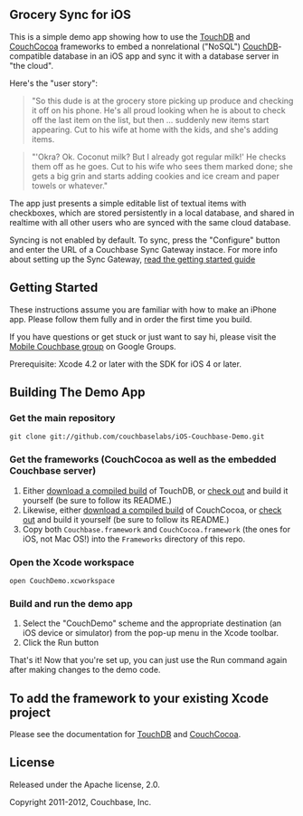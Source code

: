 ## Grocery Sync for iOS

This is a simple demo app showing how to use the [TouchDB][1] and [CouchCocoa][6] frameworks to embed a nonrelational ("NoSQL") [CouchDB][2]-compatible database in an iOS app and sync it with a database server in "the cloud".

Here's the "user story":

> "So this dude is at the grocery store picking up produce and checking it off on his phone. He's all proud looking when he is about to check off the last item on the list, but then ... suddenly new items start appearing. Cut to his wife at home with the kids, and she's adding items.

> "'Okra? Ok. Coconut milk? But I already got regular milk!' He checks them off as he goes. Cut to his wife who sees them marked done; she gets a big grin and starts adding cookies and ice cream and paper towels or whatever."

The app just presents a simple editable list of textual items with checkboxes, which are stored persistently in a local database, and shared in realtime with all other users who are synced with the same cloud database.

Syncing is not enabled by default. To sync, press the "Configure" button and enter the URL of a Couchbase Sync Gateway instace. For more info about setting up the Sync Gateway, [read the getting started guide](https://github.com/couchbaselabs/mobile)

## Getting Started

These instructions assume you are familiar with how to make an iPhone app. Please follow them fully and in order the first time you build.

If you have questions or get stuck or just want to say hi, please visit the [Mobile Couchbase group][4] on Google Groups.

Prerequisite: Xcode 4.2 or later with the SDK for iOS 4 or later.


## Building The Demo App

### Get the main repository

    git clone git://github.com/couchbaselabs/iOS-Couchbase-Demo.git

### Get the frameworks (CouchCocoa as well as the embedded Couchbase server)

1. Either [download a compiled build][7] of TouchDB, or [check out][1] and build it yourself (be sure to follow its README.)
2. Likewise, either [download a compiled build][5] of CouchCocoa, or [check out][6] and build it yourself (be sure to follow its README.)
2. Copy both `Couchbase.framework` and `CouchCocoa.framework` (the ones for iOS, not Mac OS!) into the `Frameworks` directory of this repo.

### Open the Xcode workspace

    open CouchDemo.xcworkspace

### Build and run the demo app

1. Select the "CouchDemo" scheme and the appropriate destination (an iOS device or simulator) from the pop-up menu in the Xcode toolbar.
2. Click the Run button

That's it! Now that you're set up, you can just use the Run command again after making changes to the demo code.


## To add the framework to your existing Xcode project

Please see the documentation for [TouchDB][1] and [CouchCocoa][1].


## License

Released under the Apache license, 2.0.

Copyright 2011-2012, Couchbase, Inc.


[1]: https://github.com/couchbaselabs/TouchDB-iOS/
[2]: http://couchdb.apache.org
[4]: https://groups.google.com/group/mobile-couchbase
[5]: https://github.com/couchbaselabs/CouchCocoa/downloads
[6]: https://github.com/couchbaselabs/CouchCocoa/
[7]: https://github.com/couchbaselabs/TouchDB-iOS/downloads
[8]: http://iriscouch.com
[9]: http://cloudant.com
